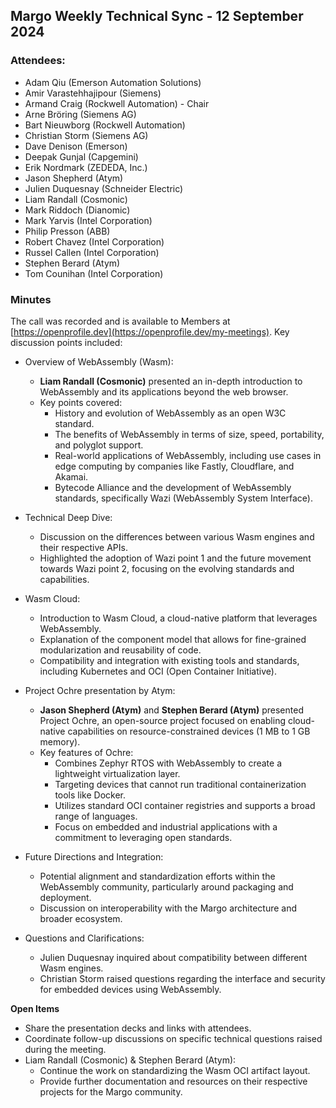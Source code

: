 ## Margo Weekly Technical Sync - 12 September 2024

### Attendees:
* Adam Qiu (Emerson Automation Solutions)
* Amir Varastehhajipour (Siemens)
* Armand Craig (Rockwell Automation) - Chair
* Arne Bröring (Siemens AG)
* Bart Nieuwborg (Rockwell Automation)
* Christian Storm (Siemens AG)
* Dave Denison (Emerson)
* Deepak Gunjal (Capgemini)
* Erik Nordmark (ZEDEDA, Inc.)
* Jason Shepherd (Atym)
* Julien Duquesnay (Schneider Electric)
* Liam Randall (Cosmonic)
* Mark Riddoch (Dianomic)
* Mark Yarvis (Intel Corporation)
* Philip Presson (ABB)
* Robert Chavez (Intel Corporation)
* Russel Callen (Intel Corporation)
* Stephen Berard (Atym)
* Tom Counihan (Intel Corporation)
  
### Minutes
The call was recorded and is available to Members at [https://openprofile.dev](https://openprofile.dev/my-meetings). Key discussion points included:

* Overview of WebAssembly (Wasm):
   - **Liam Randall (Cosmonic)** presented an in-depth introduction to WebAssembly and its applications beyond the web browser.
   - Key points covered:
     - History and evolution of WebAssembly as an open W3C standard.
     - The benefits of WebAssembly in terms of size, speed, portability, and polyglot support.
     - Real-world applications of WebAssembly, including use cases in edge computing by companies like Fastly, Cloudflare, and Akamai.
     - Bytecode Alliance and the development of WebAssembly standards, specifically Wazi (WebAssembly System Interface).

* Technical Deep Dive:
   - Discussion on the differences between various Wasm engines and their respective APIs.
   - Highlighted the adoption of Wazi point 1 and the future movement towards Wazi point 2, focusing on the evolving standards and capabilities.

* Wasm Cloud:
   - Introduction to Wasm Cloud, a cloud-native platform that leverages WebAssembly.
   - Explanation of the component model that allows for fine-grained modularization and reusability of code.
   - Compatibility and integration with existing tools and standards, including Kubernetes and OCI (Open Container Initiative).

* Project Ochre presentation by Atym:
   - **Jason Shepherd (Atym)** and **Stephen Berard (Atym)** presented Project Ochre, an open-source project focused on enabling cloud-native capabilities on resource-constrained devices (1 MB to 1 GB memory).
   - Key features of Ochre:
     - Combines Zephyr RTOS with WebAssembly to create a lightweight virtualization layer.
     - Targeting devices that cannot run traditional containerization tools like Docker.
     - Utilizes standard OCI container registries and supports a broad range of languages.
     - Focus on embedded and industrial applications with a commitment to leveraging open standards.

* Future Directions and Integration:
   - Potential alignment and standardization efforts within the WebAssembly community, particularly around packaging and deployment.
   - Discussion on interoperability with the Margo architecture and broader ecosystem.

* Questions and Clarifications:
   - Julien Duquesnay inquired about compatibility between different Wasm engines.
   - Christian Storm raised questions regarding the interface and security for embedded devices using WebAssembly.

**Open Items**
   - Share the presentation decks and links with attendees.
   - Coordinate follow-up discussions on specific technical questions raised during the meeting.
   - Liam Randall (Cosmonic) & Stephen Berard (Atym):
       - Continue the work on standardizing the Wasm OCI artifact layout.
       - Provide further documentation and resources on their respective projects for the Margo community.
